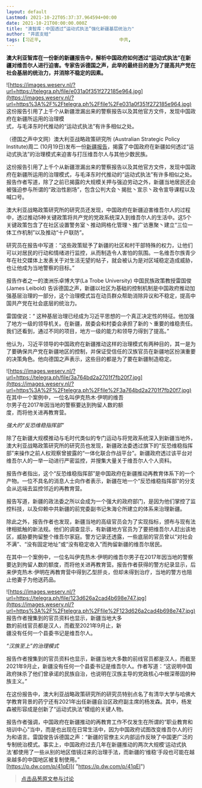 ```yaml
---
layout: default
Lastmod: 2021-10-22T05:37:37.964594+00:00
date: 2021-10-21T00:00:00.000Z
title: "澳智库：中国透过“运动式执法”强化新疆基层统治力"
author: "井底支蛙"
tags: [习近平,								中共,								新疆,								新疆集中营,								汉人,								维吾尔人]
---
```


**澳大利亚智库在一份新的新疆报告中，解析中国政府如何透过“运动式执法”在新疆对维吾尔人进行迫害。专家告诉德国之声，此举的最终目的是为了提高共产党在社会基层的统治力，并消除不稳定的因素。**  
  
![https://images.weserv.nl/?url=https://telegra.ph/file/e031a0f351f272185e964.jpg](https://images.weserv.nl/?url=https%3A%2F%2Ftelegra.ph%2Ffile%2Fe031a0f351f272185e964.jpg)  
这份报告引用了上千个从新疆泄漏出来的警察报告以及其他官方文件，发现中国政府在新疆所运用的治理模  
式，与毛泽东时代推动的“运动式执法”有许多相似之处。  
  
（德国之声中文网）澳大利亚战略政策研究所 (Australian Strategic Policy Institute)周二 (10月19日)发布一份[新疆报告]( "https://www.aspi.org.au/report/architecture-repression?__cf_chl_jschl_tk__=pmd_bvm3sj15_WnbAMSuv9dUzBJ41_nY0xMT755pOZSFF8k-1634789991-0-gqNtZGzNAhCjcnBszQi9")，揭露了中国政府在新疆如何透过“运动式执法”的治理模式来迫害与打压维吾尔人与其他少数民族。  
  
这份报告引用了上千个从新疆泄漏出来的警察报告以及其他官方文件，发现中国政府在新疆所运用的治理模式，与毛泽东时代推动的“运动式执法”有许多相似之处。报告作者写道，除了之前已揭露的大规模关押与强迫劳动之外，新疆当地居民还会被强迫参与所谓的“政治性剧场”，包含公判大会丶揭批丶宣示丶政令宣导课程以及喊口号。  
  
澳大利亚战略政策研究所的研究员还发现，中国政府在新疆迫害维吾尔人的过程中，透过推动5种关键政策将共产党的党政系统深入到维吾尔人的生活中。这5个关键政策包含了在社区设置警务室丶推动网格化管理丶推广访惠聚丶建立“三位一体工作机制”以及推动“十户联防”。  
  
研究员在报告中写道：“这些政策赋予了新疆的社区和村干部特殊的权力，让他们可以对居民的行动和情绪进行监控，从而制造令人害怕的氛围。一名维吾尔族青少年在社交媒体上发表关于对生活无望的帖子，就会被认为是对区域稳定造成威胁，也让他成为当地警察的目标。”  
  
报告作者之一的澳洲乐卓博大学(La Trobe University) 中国民族政策教授雷国俊 (James Leibold) 告诉德国之声，新疆以社区为基础的控制机制是中国政府推动加强基层治理的一部分，这个治理模式旨在动员群众帮助消除异议和不稳定，提高中国共产党在社会底层的统治力。  
  
雷国俊说：“ 这种基层治理已经成为习近平思想的一个真正决定性的特征。他加强了地方一级的领导机关。在新疆，居委会和村委会承担了新的丶重要的维稳责任。我们还看到，通过不同的项目，地方一级的能力和领导力得到了提高。”  
  
他认为，习近平领导的中国政府在新疆推动这样的治理模式有两种目的，其一是为了要确保共产党在新疆地区的控制，并保证受信任的汉族官员在新疆地区扮演重要的决策角色。他向德国之声表示，这些目的都是为了要在新疆制造稳定。  
  
![https://images.weserv.nl/?url=https://telegra.ph/file/3a764bd2a2701f7fb20f7.jpg](https://images.weserv.nl/?url=https%3A%2F%2Ftelegra.ph%2Ffile%2F3a764bd2a2701f7fb20f7.jpg)  
在其中一个案例中，一位名叫伊克热木·伊明的维吾  
尔男子在2017年因当地的警察要达到拘留人数的额  
度，而将他关进再教育营。  
  
_强大的“反恐维稳指挥部”_  
  
除了在新疆大规模推动与毛时代类似的专门运动与将党政系统深入到新疆当地外，澳大利亚战略政策研究所的研究员也发现，新疆政法委透过旗下的“反恐维稳指挥部”来操作之前人权观察曾披露的“一体化联合作战平台”。新疆政府透过该平台对维吾尔人的一举一动进行严密监控，并搜集大量关于维吾尔人个人资料。  
  
报告作者指出，这个“反恐维稳指挥部”是中国政府在新疆推动再教育体系下的一个产物。一位不具名的消息人士向作者表示，新疆在地一个“反恐维稳指挥部”的分支会从远端去监控邻近的再教育营。  
  
报告写道，新疆的政法委之所以会成为一个强大的政府部门，是因为他们掌控了监控科技，以及仰赖中共新疆的前党委副书记朱海仑所建立的体系来治理新疆。  
  
除此之外，报告作者也发现，新疆当地的高级官员会为了实现指标，颁布与现有法律相抵触的新法规。他们的调查显示，有新疆地方官员为了要把维吾尔人赶出该地区，威胁要拘留整个维吾尔家庭。警方记录还透露，一些底层的官员曾以“对社会不满”、“没有固定地址”或“没有稳定收入”而拘留新疆的维吾尔居民。  
  
在其中一个案例中，一位名叫伊克热木·伊明的维吾尔男子在2017年因当地的警察要达到拘留人数的额度，而将他关进再教育营。报告作者获得的警方纪录显示，后来伊克热木·伊明在再教育营中得到乙型肝炎，但却未得到治疗，当地的警方也阻止他妻子为他送药品。  
  
![https://images.weserv.nl/?url=https://telegra.ph/file/123d626a2cad4b698e747.jpg](https://images.weserv.nl/?url=https%3A%2F%2Ftelegra.ph%2Ffile%2F123d626a2cad4b698e747.jpg)  
报告作者搜集到的官员资料也显示，新疆当地大多  
数的前线官员都是汉人，而截至2021年9月止，新  
疆没有任何一个县委书记是维吾尔人。  
  
_“汉族至上”的治理模式_  
  
报告作者搜集到的官员资料也显示，新疆当地大多数的前线官员都是汉人，而截至2021年9月止，新疆没有任何一个县委书记是维吾尔人。作者写道：“这说明中国政府抹杀了他们曾承诺的民族自治，也说明在汉族主导的党政核心中根深蒂固的种族主义。”  
  
在这份报告中，澳大利亚战略政策研究所的研究员特别点名了有清华大学与哈佛大学教育背景的药宁还有2021年出任新疆自治区政府副主席的杨发森。其中，杨发森被形容成是创新了“运动式执法”模组的关键人物。  
  
报告作者强调，中国政府在新疆推动的再教育工作不仅发生在所谓的“职业教育和培训中心”当中，而是也出现在日常生活中，因为中国政府试图改变维吾尔人的行为和语言。雷国俊告诉德国之声：“新疆的官僚主义内部运作反映了中国更广泛的专制统治模式。事实上，中国政府过去几年在新疆推动的两次大规模‘运动式执法’都使用了一些从别的地区借镜过来的治理手法，而新疆的‘维稳’手段也可能在越来越多的中国地区被复制使用。”  
[https://p.dw.com/p/41qEI]( "https://p.dw.com/p/41qEI")





> [点击品葱原文参与讨论](https://pincong.rocks/article/id-36439__sort_key-agree_count__sort-DESC)

